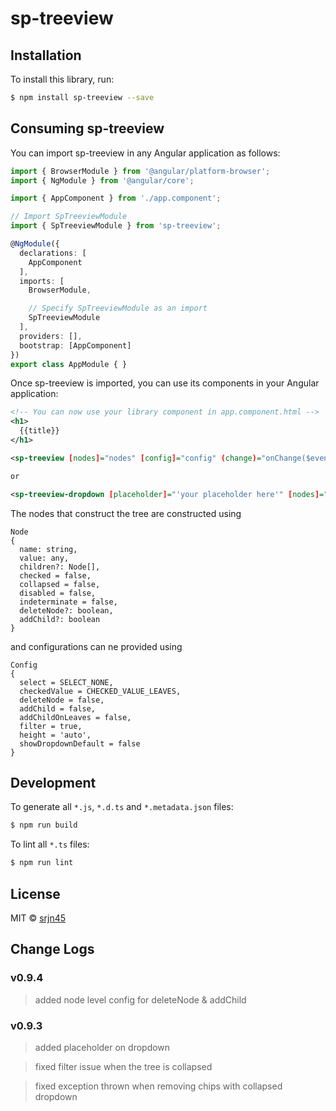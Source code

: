 # sp-treeview

## Installation

To install this library, run:

```bash
$ npm install sp-treeview --save
```

## Consuming sp-treeview

You can import sp-treeview in any Angular application as follows:

```typescript
import { BrowserModule } from '@angular/platform-browser';
import { NgModule } from '@angular/core';

import { AppComponent } from './app.component';

// Import SpTreeviewModule
import { SpTreeviewModule } from 'sp-treeview';

@NgModule({
  declarations: [
    AppComponent
  ],
  imports: [
    BrowserModule,

    // Specify SpTreeviewModule as an import
    SpTreeviewModule
  ],
  providers: [],
  bootstrap: [AppComponent]
})
export class AppModule { }
```

Once sp-treeview is imported, you can use its components in your Angular application:

```xml
<!-- You can now use your library component in app.component.html -->
<h1>
  {{title}}
</h1>

<sp-treeview [nodes]="nodes" [config]="config" (change)="onChange($event)" (delete)="onDelete($event)" (addChild)="onAddChild($event)"></sp-treeview>

or

<sp-treeview-dropdown [placeholder]="'your placeholder here'" [nodes]="nodes" [config]="config" (change)="onChange($event)" (delete)="onDelete($event)" (addChild)="onAddChild($event)"></sp-treeview-dropdown>
```

The nodes that construct the tree are constructed using

```
Node
{
  name: string,
  value: any,
  children?: Node[],
  checked = false,
  collapsed = false,
  disabled = false,
  indeterminate = false,
  deleteNode?: boolean,
  addChild?: boolean
}
```

and configurations can ne provided using

```
Config
{
  select = SELECT_NONE,
  checkedValue = CHECKED_VALUE_LEAVES,
  deleteNode = false,
  addChild = false,
  addChildOnLeaves = false,
  filter = true,
  height = 'auto',
  showDropdownDefault = false
}
```
## Development

To generate all `*.js`, `*.d.ts` and `*.metadata.json` files:

```bash
$ npm run build
```

To lint all `*.ts` files:

```bash
$ npm run lint
```

## License

MIT © [srjn45](mailto:srajanpathak45@gmail.com)


## Change Logs

### v0.9.4

> added node level config for deleteNode & addChild

### v0.9.3

> added placeholder on dropdown

> fixed filter issue when the tree is collapsed

> fixed exception thrown when removing chips with collapsed dropdown